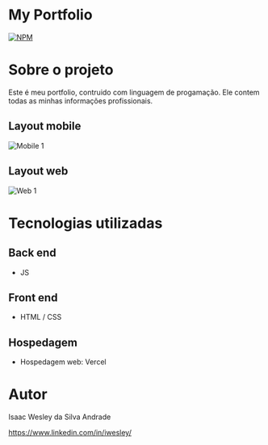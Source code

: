 # My Portfolio
[![NPM](https://img.shields.io/npm/l/react)](https://github.com/d0tcon/my-portfolio/blob/main/LICENSE) 

# Sobre o projeto


Este é meu portfolio, contruido com linguagem de progamação. Ele contem todas as minhas informações profissionais.

## Layout mobile
![Mobile 1](https://github.com/d0tcon/images/blob/main/mobile%20port.png)

## Layout web
![Web 1](https://github.com/d0tcon/images/blob/main/desk%20port.png)

# Tecnologias utilizadas
## Back end
- JS
## Front end
- HTML / CSS  
## Hospedagem 
- Hospedagem web: Vercel

# Autor

Isaac Wesley da Silva Andrade

https://www.linkedin.com/in/iwesley/

